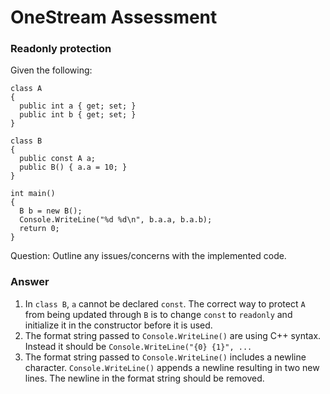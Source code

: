 # OneStream Assessment
### Readonly protection

Given the following:

```
class A
{
  public int a { get; set; }
  public int b { get; set; }
}

class B
{
  public const A a;
  public B() { a.a = 10; }
}

int main()
{
  B b = new B();
  Console.WriteLine("%d %d\n", b.a.a, b.a.b);
  return 0;
}
```
Question: Outline any issues/concerns with the implemented code.

### Answer
1. In ```class B```, ```a``` cannot be declared ```const```. The correct way to protect ```A``` from being updated through ```B``` is to change ```const``` to ```readonly``` and initialize it in the constructor before it is used.
2. The format string passed to ```Console.WriteLine()``` are using C++ syntax. Instead it should be ```Console.WriteLine("{0} {1}", ...```
3. The format string passed to ```Console.WriteLine()``` includes a newline character. ```Console.WriteLine()``` appends a newline resulting in two new lines. The newline in the format string should be removed.
